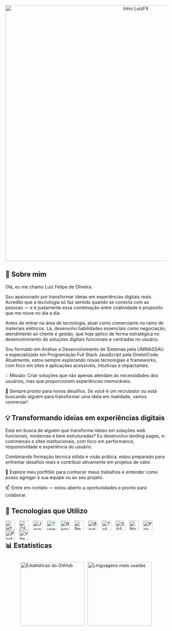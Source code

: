 <p align="center">
  <img 
    src="https://raw.githubusercontent.com/luizfxdev/readme.md1/main/intro.gif" 
    alt="Intro LuizFX" 
    width="800"
  />
</p>

## 📖 Sobre mim

Olá, eu me chamo Luiz Felipe de Oliveira.

Sou apaixonado por transformar ideias em experiências digitais reais. Acredito que a tecnologia só faz sentido quando se conecta com as pessoas — e é justamente essa combinação entre criatividade e propósito que me move no dia a dia.

Antes de entrar na área de tecnologia, atuei como comerciante no ramo de materiais elétricos. Lá, desenvolvi habilidades essenciais como negociação, atendimento ao cliente e gestão, que hoje aplico de forma estratégica no desenvolvimento de soluções digitais funcionais e centradas no usuário.

Sou formado em Análise e Desenvolvimento de Sistemas pela UNINASSAU e especializado em Programação Full Stack JavaScript pela OnebitCode. Atualmente, estou sempre explorando novas tecnologias e frameworks, com foco em sites e aplicações acessíveis, intuitivas e impactantes.

💡 Missão: Criar soluções que não apenas atendam às necessidades dos usuários, mas que proporcionem experiências memoráveis.

🚀 Sempre pronto para novos desafios. Se você é um recrutador ou está buscando alguém para transformar uma ideia em realidade, vamos conversar!



## 💡 Transformando ideias em experiências digitais

Está em busca de alguém que transforme ideias em soluções web funcionais, modernas e bem estruturadas?
Eu desenvolvo landing pages, e-commerces e sites institucionais, com foco em performance, responsividade e experiência do usuário.

Combinando formação técnica sólida e visão prática, estou preparado para enfrentar desafios reais e contribuir ativamente em projetos de valor.

🔎 Explore meu portfólio para conhecer meus trabalhos e entender como posso agregar à sua equipe ou ao seu projeto.

📫 Entre em contato — estou aberto a oportunidades e pronto para colaborar.



## 🤖 Tecnologias que Utilizo

<img 
    align="left" 
    alt="HTML"
    title="HTML" 
    width="30px" 
    style="padding-right: 10px;" 
    src="https://cdn.jsdelivr.net/gh/devicons/devicon@latest/icons/html5/html5-original.svg" 
/>
<img 
    align="left" 
    alt="CSS" 
    title="CSS"
    width="30px" 
    style="padding-right: 10px;" 
    src="https://cdn.jsdelivr.net/gh/devicons/devicon@latest/icons/css3/css3-original.svg" 
/>
<img 
    align="left" 
    alt="JavaScript" 
    title="JavaScript"
    width="30px" 
    style="padding-right: 10px;" 
    src="https://cdn.jsdelivr.net/gh/devicons/devicon@latest/icons/javascript/javascript-original.svg" 
/>
<img 
    align="left" 
    alt="TypeScript"
    title="TypeScript" 
    width="30px" 
    style="padding-right: 10px;" 
    src="https://cdn.jsdelivr.net/gh/devicons/devicon@latest/icons/typescript/typescript-original.svg" 
/>
<img 
    align="left" 
    alt="React"
    title="React" 
    width="30px" 
    style="padding-right: 10px;" 
    src="https://cdn.jsdelivr.net/gh/devicons/devicon@latest/icons/react/react-original.svg" 
/>
<img 
    align="left" 
    alt="Next.js" 
    title="Next.js"
    width="30px" 
    style="padding-right: 10px;" 
    src="https://cdn.jsdelivr.net/gh/devicons/devicon@latest/icons/nextjs/nextjs-original.svg" 
/>
<img 
    align="left" 
    alt="Bootstrap"
    title="Bootstrap" 
    width="30px" 
    style="padding-right: 10px;" 
    src="https://cdn.jsdelivr.net/gh/devicons/devicon@latest/icons/bootstrap/bootstrap-original.svg" 
/>
<img 
    align="left" 
    alt="Tailwind" 
    title="Tailwind"
    width="30px" 
    style="padding-right: 10px;" 
    src="https://cdn.jsdelivr.net/gh/devicons/devicon@latest/icons/tailwindcss/tailwindcss-original.svg" 
/>
<img 
    align="left" 
    alt="SASS" 
    title="SASS"
    width="30px" 
    style="padding-right: 10px;" 
    src="https://cdn.jsdelivr.net/gh/devicons/devicon@latest/icons/sass/sass-original.svg" 
/>
<img 
    align="left" 
    alt="Nodejs" 
    title="Nodejs"
    width="30px" 
    style="padding-right: 10px;" 
    src="https://cdn.jsdelivr.net/gh/devicons/devicon@latest/icons/nodejs/nodejs-original-wordmark.svg" 
/>
<img 
    align="left" 
    alt="Prisma" 
    title="Prisma"
    width="30px" 
    style="padding-right: 10px;" 
    src="https://cdn.jsdelivr.net/gh/devicons/devicon@latest/icons/prisma/prisma-original.svg" 
/>
<img 
    align="left" 
    alt="PostegreSQL" 
    title="PostegreSQL"
    width="30px" 
    style="padding-right: 10px;" 
    src="https://cdn.jsdelivr.net/gh/devicons/devicon@latest/icons/postgresql/postgresql-original-wordmark.svg" 
/>
<img 
    align="left" 
    alt="Vite" 
    title="Vite"
    width="30px" 
    style="padding-right: 10px;" 
    src="https://cdn.jsdelivr.net/gh/devicons/devicon@latest/icons/vitejs/vitejs-original.svg" 
/>

<br/>
<br/>

## 📊 Estatísticas

<p>
 <div style="display: flex; flex-wrap: wrap; justify-content: center; gap: 10px;">

  <img 
    alt="Estatísticas do GitHub" 
    src="https://github-readme-stats.vercel.app/api?username=luizfxdev&show_icons=true&theme=dark&include_all_commits=true&locale=pt-br" 
    height="200"
  />

  <img 
    alt="Linguagens mais usadas" 
    src="https://github-readme-stats.vercel.app/api/top-langs/?username=luizfxdev&theme=dark&layout=compact&custom_title=Tecnologias&langs_count=9" 
    height="200"
  />

</div>

</p>

